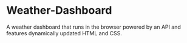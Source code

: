 # Weather-Dashboard
A weather dashboard that runs in the browser powered by an API and features dynamically updated HTML and CSS.
